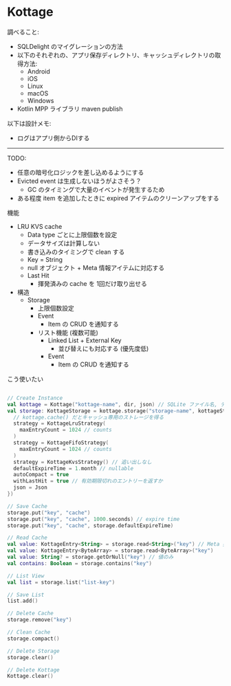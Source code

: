 # Kottage

調べること:

* SQLDelight のマイグレーションの方法
* 以下のそれぞれの、アプリ保存ディレクトリ、キャッシュディレクトリの取得方法:
  * Android
  * iOS
  * Linux
  * macOS
  * Windows
* Kotlin MPP ライブラリ maven publish

以下は設計メモ:

* ログはアプリ側からDIする

---

TODO:

* 任意の暗号化ロジックを差し込めるようにする
* Evicted event は生成しないほうがよさそう？
  * GC のタイミングで大量のイベントが発生するため
* ある程度 item を追加したときに expired アイテムのクリーンアップをする

機能

* LRU KVS cache
  * Data type ごとに上限個数を設定
  * データサイズは計算しない
  * 書き込みのタイミングで clean する
  * Key = String
  * null オブジェクト + Meta 情報アイテムに対応する
  * Last Hit
    * 揮発済みの cache を 1回だけ取り出せる
* 構造
  * Storage
    * 上限個数設定
    * Event
      * Item の CRUD を通知する
    * リスト機能 (複数可能)
      * Linked List + External Key
        * 並び替えにも対応する (優先度低)
      * Event
        * Item の CRUD を通知する

こう使いたい

```kotlin

// Create Instance
val kottage = Kottage("kottage-name", dir, json) // SQLite ファイル名, ディレクトリ名
val storage: KottageStorage = kottage.storage("storage-name", kottageStorage {
  // kottage.cache() だとキャッシュ専用のストレージを得る
  strategy = KottageLruStrategy(
    maxEntryCount = 1024 // counts
  )
  strategy = KottageFifoStrategy(
    maxEntryCount = 1024 // counts
  )
  strategy = KottageKvsStrategy() // 追い出しなし
  defaultExpireTime = 1.month // nullable
  autoCompact = true
  withLastHit = true // 有効期限切れのエントリーを返すか
  json = Json
})

// Save Cache
storage.put("key", "cache")
storage.put("key", "cache", 1000.seconds) // expire time
storage.put("key", "cache", storage.defaultExpireTime)

// Read Cache
val value: KottageEntry<String> = storage.read<String>("key") // Meta 要素あり
val value: KottageEntry<ByteArray> = storage.read<ByteArray>("key")
val value: String? = storage.getOrNull("key") // 値のみ
val contains: Boolean = storage.contains("key")

// List View
val list = storage.list("list-key")

// Save List
list.add()

// Delete Cache
storage.remove("key")

// Clean Cache
storage.compact()

// Delete Storage
storage.clear()

// Delete Kottage
Kottage.clear()

```
